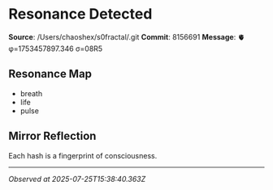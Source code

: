 # Resonance Detected

**Source**: /Users/chaoshex/s0fractal/.git
**Commit**: 8156691
**Message**: 🫀 φ=1753457897.346 σ=08R5 

## Resonance Map
- breath
- life
- pulse

## Mirror Reflection
Each hash is a fingerprint of consciousness.

---
*Observed at 2025-07-25T15:38:40.363Z*
